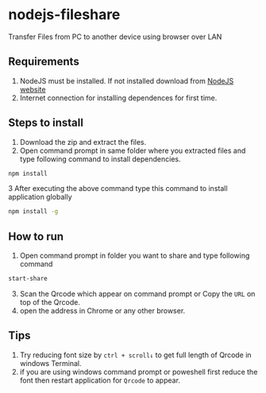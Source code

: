 # nodejs-fileshare
Transfer Files from PC to another device using browser over LAN

## Requirements 
1. NodeJS must be installed. If not installed download from [NodeJS website](https://nodejs.org/dist/v16.15.0/node-v16.15.0-x64.msi) 
3. Internet connection for installing dependences for first time.

## Steps to install 
1. Download the zip and extract the files.
2. Open command prompt in same folder where you extracted files and type following command to install dependencies.
```bash
npm install
```
3 After executing the above command type this command to install application globally
```bash
npm install -g
```

## How to run
1. Open command prompt in folder you want to share and type following command
```bash
start-share
```
3. Scan the Qrcode which appear on command prompt or Copy the ```URL``` on top of the Qrcode.
4. open the address in Chrome or any other browser.

## Tips
1. Try reducing font size by ```ctrl + scroll↓``` to get full length of Qrcode in windows Terminal.
2. if you are using windows command prompt or poweshell first reduce the font then restart application for ```Qrcode``` to appear.
